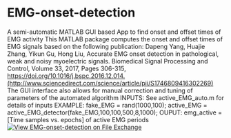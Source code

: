 # EMG-onset-detection
A semi-automatic MATLAB GUI based App to find onset and offset times of EMG activity 
This MATLAB package computes the onset and offset times of EMG signals based on the following publication:
Dapeng Yang, Huajie Zhang, Yikun Gu, Hong Liu, Accurate EMG onset detection in pathological, weak and noisy myoelectric signals. Biomedical Signal Processing and Control, Volume 33, 2017, Pages 306-315, https://doi.org/10.1016/j.bspc.2016.12.014.(http://www.sciencedirect.com/science/article/pii/S1746809416302269)
The GUI interface also allows for manual correction and tuning of parameters of the automated algorithm
INPUTS: See active_EMG_auto.m for details of inputs
EXAMPLE: fake_EMG = rand(1000,100);
active_EMG = active_EMG_detector(fake_EMG,100,100,500,8,1000);
OUPUT: emg_active = [Time samples vs. epochs] of active EMG periods
[![View EMG-onset-detection on File Exchange](https://www.mathworks.com/matlabcentral/images/matlab-file-exchange.svg)](https://www.mathworks.com/matlabcentral/fileexchange/84575-emg-onset-detection)
